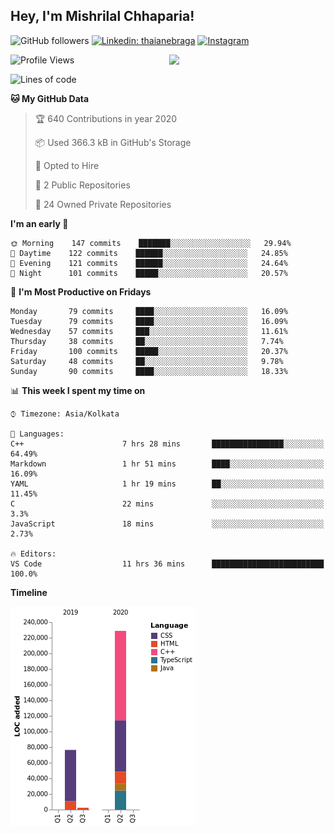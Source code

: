 <h2>Hey, I'm Mishrilal Chhaparia!</h2>

<!-- ![Mishrilal's github stats](https://github-readme-stats.vercel.app/api?username=mishrilal&theme=blue-green&show_icons=true&count_private=true) -->
![GitHub followers](https://img.shields.io/github/followers/mishrilal?color=181717&label=Follow%20%40mishrilal&logo=Github&style=for-the-badge)
[![Linkedin: thaianebraga](https://img.shields.io/badge/linkedin-%230077B5.svg?&style=for-the-badge&logo=linkedin&logoColor=white&link=https://www.linkedin.com/in/mishrilal-chhaparia-074969192/)](https://www.linkedin.com/in/mishrilal-chhaparia-074969192/)
[![Instagram](https://img.shields.io/badge/instagram-%23E4405F.svg?&style=for-the-badge&logo=instagram&logoColor=white&link=https://www.instagram.com/am_mishri/)](https://www.instagram.com/am_mishri/)


<img align='right' src="https://avatars1.githubusercontent.com/u/53535840?s=400&u=ccbf62c3091d7277d104d3666e4598207f27c197&v=4" width="250">

<!--START_SECTION:waka-->
![Profile Views](http://img.shields.io/badge/Profile%20Views-430-blue)

![Lines of code](https://img.shields.io/badge/From%20Hello%20World%20I've%20written-318392%20Lines%20of%20code-blue)

**🐱 My GitHub Data** 

> 🏆 640 Contributions in year 2020
 > 
> 📦 Used 366.3 kB in GitHub's Storage 
 > 
> 💼 Opted to Hire
 > 
> 📜 2 Public Repositories 
 > 
> 🔑 24 Owned Private Repositories 

**I'm an early 🐤** 

```text
🌞 Morning    147 commits    ███████░░░░░░░░░░░░░░░░░░   29.94% 
🌆 Daytime    122 commits    ██████░░░░░░░░░░░░░░░░░░░   24.85% 
🌃 Evening    121 commits    ██████░░░░░░░░░░░░░░░░░░░   24.64% 
🌙 Night      101 commits    █████░░░░░░░░░░░░░░░░░░░░   20.57%

```
📅 **I'm Most Productive on Fridays** 

```text
Monday       79 commits     ████░░░░░░░░░░░░░░░░░░░░░   16.09% 
Tuesday      79 commits     ████░░░░░░░░░░░░░░░░░░░░░   16.09% 
Wednesday    57 commits     ███░░░░░░░░░░░░░░░░░░░░░░   11.61% 
Thursday     38 commits     ██░░░░░░░░░░░░░░░░░░░░░░░   7.74% 
Friday       100 commits    █████░░░░░░░░░░░░░░░░░░░░   20.37% 
Saturday     48 commits     ██░░░░░░░░░░░░░░░░░░░░░░░   9.78% 
Sunday       90 commits     ████░░░░░░░░░░░░░░░░░░░░░   18.33%

```


📊 **This week I spent my time on** 

```text
⌚︎ Timezone: Asia/Kolkata

💬 Languages: 
C++                      7 hrs 28 mins       ████████████████░░░░░░░░░   64.49% 
Markdown                 1 hr 51 mins        ████░░░░░░░░░░░░░░░░░░░░░   16.09% 
YAML                     1 hr 19 mins        ██░░░░░░░░░░░░░░░░░░░░░░░   11.45% 
C                        22 mins             ░░░░░░░░░░░░░░░░░░░░░░░░░   3.3% 
JavaScript               18 mins             ░░░░░░░░░░░░░░░░░░░░░░░░░   2.73%

🔥 Editors: 
VS Code                  11 hrs 36 mins      █████████████████████████   100.0%

```

**Timeline**

![Chart not found](https://github.com/mishrilal/mishrilal/blob/master/charts/bar_graph.png) 


<!--END_SECTION:waka-->

